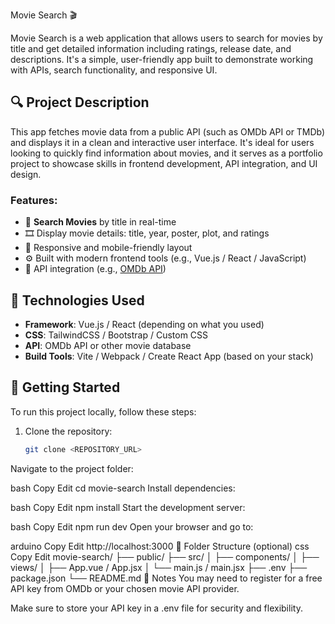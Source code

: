 Movie Search 🎬

Movie Search is a web application that allows users to search for movies by title and get detailed information including ratings, release date, and descriptions. It's a simple, user-friendly app built to demonstrate working with APIs, search functionality, and responsive UI.

## 🔍 Project Description

This app fetches movie data from a public API (such as OMDb API or TMDb) and displays it in a clean and interactive user interface. It's ideal for users looking to quickly find information about movies, and it serves as a portfolio project to showcase skills in frontend development, API integration, and UI design.

### Features:
- 🔎 **Search Movies** by title in real-time
- 🎞️ Display movie details: title, year, poster, plot, and ratings
- 🧭 Responsive and mobile-friendly layout
- ⚙️ Built with modern frontend tools (e.g., Vue.js / React / JavaScript)
- 🔗 API integration (e.g., [OMDb API](http://www.omdbapi.com/))

## 🧰 Technologies Used

- **Framework**: Vue.js / React (depending on what you used)
- **CSS**: TailwindCSS / Bootstrap / Custom CSS
- **API**: OMDb API or other movie database
- **Build Tools**: Vite / Webpack / Create React App (based on your stack)

## 🚀 Getting Started

To run this project locally, follow these steps:

1. Clone the repository:

   ```bash
   git clone <REPOSITORY_URL>
Navigate to the project folder:

bash
Copy
Edit
cd movie-search
Install dependencies:

bash
Copy
Edit
npm install
Start the development server:

bash
Copy
Edit
npm run dev
Open your browser and go to:

arduino
Copy
Edit
http://localhost:3000
📁 Folder Structure (optional)
css
Copy
Edit
movie-search/
├── public/
├── src/
│   ├── components/
│   ├── views/
│   ├── App.vue / App.jsx
│   └── main.js / main.jsx
├── .env
├── package.json
└── README.md
📌 Notes
You may need to register for a free API key from OMDb or your chosen movie API provider.

Make sure to store your API key in a .env file for security and flexibility.
